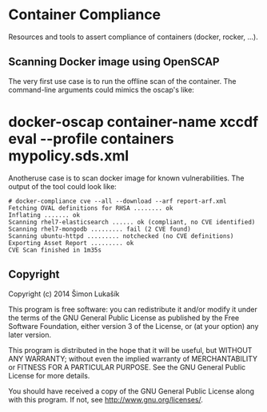 # Container Compliance

Resources and tools to assert compliance of containers (docker, rocker, ...).

## Scanning Docker image using OpenSCAP

The very first use case is to run the offline scan of the container.
The command-line arguments could mimics the oscap's like:

  # docker-oscap container-name xccdf eval --profile containers mypolicy.sds.xml

Anotheruse case is to scan docker image for known vulnerabilities.
The output of the tool could look like:

  ```
  # docker-compliance cve --all --download --arf report-arf.xml
  Fetching OVAL definitions for RHSA ........ ok
  Inflating ....... ok
  Scanning rhel7-elasticsearch ...... ok (compliant, no CVE identified)
  Scanning rhel7-mongodb ......... fail (2 CVE found)
  Scanning ubuntu-httpd ......... notchecked (no CVE definitions)
  Exporting Asset Report ......... ok
  CVE Scan finished in 1m35s
  ```

## Copyright

Copyright (c) 2014 Šimon Lukašík

This program is free software: you can redistribute it and/or modify
it under the terms of the GNU General Public License as published by
the Free Software Foundation, either version 3 of the License, or
(at your option) any later version.

This program is distributed in the hope that it will be useful,
but WITHOUT ANY WARRANTY; without even the implied warranty of
MERCHANTABILITY or FITNESS FOR A PARTICULAR PURPOSE.  See the
GNU General Public License for more details.

You should have received a copy of the GNU General Public License
along with this program.  If not, see <http://www.gnu.org/licenses/>.

